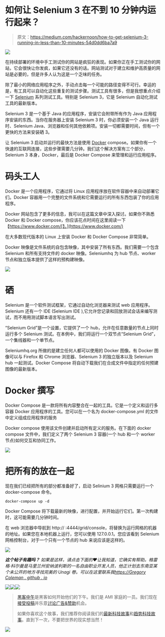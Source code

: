 # 如何让 Selenium 3 在不到 10 分钟内运行起来？

> 原文：<https://medium.com/hackernoon/how-to-get-selenium-3-running-in-less-than-10-minutes-54d0dd6ba7a9>

![](img/d64ba42548b552f60c62fdfac4b4d9c9.png)

在持续部署的环境中手工测试你的网站是疯狂的表现。如果你正在手工测试你的网站，它会很快让你发疯，如果它还没有的话。网站测试对于建立和维护高质量的网站是必要的，但是许多人认为这是一个乏味的任务。

除了最小的网络应用程序之外，手动点击每一个可能的路径变得不可行。幸运的是，有工具可以自动化这些重复的测试步骤。测试工具有很多，但是我想重点介绍一下 [Selenium](https://hackernoon.com/tagged/selenium) 系列测试工具。特别是 Selenium 3，它是 Selenium 自动化测试工具的最新版本。

Selenium 3 是一个基于 Java 的应用程序，安装它会附带所有作为 Java 应用程序安装的东西。当你在服务器上安装 Selenium 3 时，你必须安装一个 Java 运行时、Selenium Java、浏览器和任何其他依赖项。安装一切都需要时间，但有一个更快的方法来安装硒 3。

让 Selenium 3 启动并运行的最快方法是使用 [Docker](https://hackernoon.com/tagged/docker) compose。如果你有一个快速的互联网连接，这些步骤需要几分钟。我们这个解决方案有三个部分，Selenium 3 本身，Docker，最后是 Docker Compose 来管理和运行应用程序。

# 码头工人

Docker 是一个应用程序，它通过将 Linux 应用程序放在软件容器中来自动部署它们。Docker 容器用一个完整的文件系统和它需要运行的所有东西包装了你的应用程序。

Docker 网站包含了更多的信息，我可以在这篇文章中深入探讨。如果你不熟悉 Docker 和 Docker compose，你应该花点时间在这里阅读一下【https://www.docker.com/[】。](https://www.docker.com/)

在大多数现代版本的 Linux 上安装 Docker 和 Docker Compose 非常简单。

Docker 映像是文件系统的自包含映像，其中安装了所有东西。我们需要一个包含 Selenium 和所有支持文件的 docker 映像。Seleniumhq 为 hub 节点、worker 节点和独立版本提供了这样的预构建映像。

![](img/1dbcadde4f4ddee11dff842f885a505e.png)

# 硒

Selenium 是一个软件测试框架，它通过自动化浏览器来测试 web 应用程序。Selenium 还有一个 IDE (Selenium IDE ),它允许您记录和回放测试会话来编写测试，而不用用测试脚本语言写出测试。

“Selenium Grid”是一个设置，它提供了一个 hub，允许在任意数量的节点上同时运行多个 Selenium 测试。在本例中，我们将运行一个双节点“Selenium Grid”，一个集线器和一个单节点。

Seleniumhq.org 所做的是建立任何人都可以使用的 Docker 图像。有 Docker 图像可以与 Firefox 和 Chrome 浏览器、Selenium 3 的独立版本以及 Selenium hub 一起测试。Docker Compose 将自动下载我们在合成文件中指定的任何预建图像的最新版本。

# Docker 撰写

Docker Compose 是一款将所有内容整合在一起的工具。它是一个定义和运行多容器 Docker 应用程序的工具。您可以在一个名为 docker-compose.yml 的文件中定义组成应用程序的服务

Docker compose 使用该文件创建并启动所有定义的服务。在下面的 docker compose 文件中，我们定义了两个 Selenium 3 容器(一个 hub 和一个 worker 节点)如何交互和协同工作。

![](img/1bc1d27e8dee06a4ddf39145dc951c91.png)

# 把所有的放在一起

现在我们已经把所有的部分都准备好了，启动 Selinium 3 网格只需要运行一个 docker-compose 命令。

`docker-compose up -d`

Docker Compose 将下载最新的映像，进行配置，并开始运行它们。第一次构建时，这可能需要几分钟时间。

在 web 浏览器中导航到 http:// <ipaddress>:4444/grid/console，将<ipaddress>替换为运行网格的机器的地址。如果您在本地机器上运行，您可以使用 127.0.0.1。您应该看到 Selenium 网格控制台，对于一个只有一个节点的 hub 来说应该是这样的。</ipaddress></ipaddress>

![](img/31fc9445e911b873c6ec626943c3fd55.png)

***这个帖子有趣吗？*** *如果是这样，请点击下面的❤让我知道，它确实有帮助。格雷格·科尔曼是马里兰州安纳波利斯的一名自由职业开发人员，他正计划去东南亚某个未公开的地方寻找完美的 Unagi 卷。可以在这里联系我*[*https://Gregory Coleman . github . io*](https://gregorycoleman.github.io)

[![](img/50ef4044ecd4e250b5d50f368b775d38.png)](http://bit.ly/HackernoonFB)[![](img/979d9a46439d5aebbdcdca574e21dc81.png)](https://goo.gl/k7XYbx)[![](img/2930ba6bd2c12218fdbbf7e02c8746ff.png)](https://goo.gl/4ofytp)

> [黑客中午](http://bit.ly/Hackernoon)是黑客如何开始他们的下午。我们是 AMI 家庭的一员。我们现在[接受投稿](http://bit.ly/hackernoonsubmission)并乐意[讨论广告&赞助](mailto:partners@amipublications.com)机会。
> 
> 如果你喜欢这个故事，我们推荐你阅读我们的[最新科技故事](http://bit.ly/hackernoonlatestt)和[趋势科技故事](https://hackernoon.com/trending)。直到下一次，不要把世界的现实想当然！

![](img/be0ca55ba73a573dce11effb2ee80d56.png)